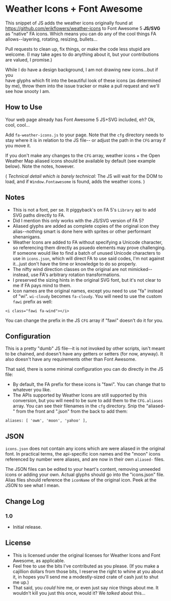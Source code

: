 # Weather Icons + Font Awesome

This snippet of JS adds the weather icons originally found at https://github.com/erikflowers/weather-icons to 
Font Awesome 5 __JS/SVG__ as "native" FA icons. Which means you can do any of the cool things
FA allows--layering, rotating, resizing, bullets...

Pull requests to clean up, fix things, or make the code less stupid are welcome. (I may take ages
to do anything about it, but your contributions are valued, I promise.)

While I do have a design background, I am not drawing new icons...but if you  
have glyphs which fit into the beautiful look of these icons (as determined by me), throw them into the
issue tracker or make a pull request and we'll see how snooty I am.

## How to Use

Your web page already has Font Awesome 5 JS+SVG included, eh? Ok, cool, cool... 

Add `fa-weather-icons.js` to your page. 
Note that the `cfg` directory needs to stay where it is in relation to the JS file--
or adjust the path in the `CFG` array if you move it. 

If you don't make any changes to the `CFG` array, weather icons + the Open Weather Map aliased icons
should be available by default (see example below). Note the notes, however.

( _Technical detail which is barely technical:_ The JS will wait for the DOM to load, and if 
`Window.Fontawesome` is found, adds the weather icons. )

## Notes

* This is not a font, per se. It piggyback's on FA 5's `Library` api to add SVG paths directly to FA.
* Did I mention this only works with the JS/SVG version of FA 5?
* Aliased glyphs are added as complete copies of the original icon they alias--nothing smart is 
done here with sprites or other performant shenanigans.
* Weather Icons are added to FA without specifying a Unicode character, so referencing them directly as
psuedo elements may prove challenging. If someone would like to find a batch of unused Unicode characters to
use in `icons.json`, which will direct FA to use said codes, I'm not against it...just don't have the time or 
knowledge to do so properly.
* The nifty wind direction classes on the original are not mimicked--instead, use FA's arbitrary 
rotation transformations.
* I preserved the sizing hints in the original SVG font, but it's not clear to me if FA pays mind to them.
* Icon names are the original names, except you need to use "fa" instead of "wi". `wi-cloudy` 
becomes `fa-cloudy`. You will need to use the custom `fawi` prefix as well:

```
<i class="fawi fa-wind"></i>
```

You can change the prefix in the JS `CFG` array if "fawi" doesn't do it for you.

## Configuration

This is a pretty "dumb" JS file--it is not invoked by other scripts, isn't meant to be chained, and doesn't
have any getters or setters (for now, anyway). It also doesn't have any requirements other than Font Awesome.

That said, there is some minimal configuration you can do directly in the JS file:

* By default, the FA prefix for these icons is "fawi". You can change that to whatever you like. 
* The APIs supported by Weather Icons are still supported by this conversion, but you will need to be 
sure to add them to the `CFG.aliases` array. You can see their filenames in the `cfg` directory. 
Snip the "aliased-" from the front and ".json" from the back to add them:

```
aliases: [ 'owm', 'moon', 'yahoo' ],
```

## JSON

`icons.json` does not contain any icons which are were aliased in the original font. In practical terms, 
the api-specific icon names and the "moon" icons referenced by number were aliases, and are now
in their own `aliased-` files.

The JSON files can be edited to your heart's content, removing unneeded icons or adding your own. Actual 
glyphs should go into the "icons.json" file. Alias files should reference the `iconName` of the original
icon. Peek at the JSON to see what I mean.

## Change Log

### 1.0

* Initial release.

## License

* This is licensed under the original licenses for Weather Icons and Font Awesome, as applicable. 
* Feel free to use the bits I've contributed as you please. (If you make a cajillion dollars from those
bits, I reserve the right to whine at you about it, in hopes you'll send me a modestly-sized crate of cash
just to shut me up.)
* That said, you _could_ hire me, or even just say nice things about me. It wouldn't kill you just 
this once, would it? We _talked_ about this...